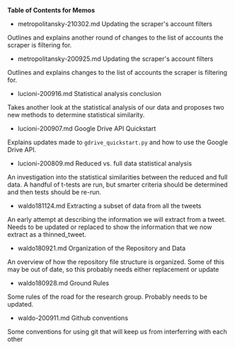 **Table of Contents for Memos**

* metropolitansky-210302.md    Updating the scraper's account filters

Outlines and explains another round of changes to the list of accounts the scraper is filtering for.

* metropolitansky-200925.md    Updating the scraper's account filters

Outlines and explains changes to the list of accounts the scraper is filtering for.

* lucioni-200916.md    Statistical analysis conclusion

Takes another look at the statistical analysis of our data and proposes two new methods to determine statistical similarity.

* lucioni-200907.md    Google Drive API Quickstart

Explains updates made to `gdrive_quickstart.py` and how to use the Google Drive API.

* lucioni-200809.md    Reduced vs. full data statistical analysis

An investigation into the statistical similarities between the reduced and full data. A handful of t-tests are run, but smarter criteria should be determined and then tests should be re-run.

* waldo181124.md    Extracting a subset of data from all the tweets

An early attempt at describing the information we will extract from a tweet. Needs to be updated or replaced to show the information that we now extract as a thinned_tweet.

* waldo180921.md    Organization of the Repository and Data

An overview of how the repository file structure is organized. Some of this may be out of date, so this probably needs either replacement or update

* waldo180928.md    Ground Rules

Some rules of the road for the research group. Probably needs to be updated.

* waldo-200911.md    Github conventions

Some conventions for using git that will keep us from interferring with each other
